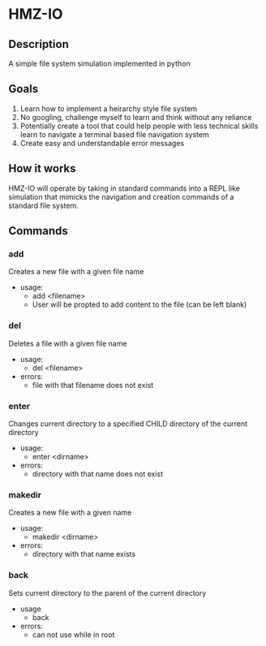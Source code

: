 # HMZ-IO

## Description
A simple file system simulation implemented in python

## Goals
1. Learn how to implement a heirarchy style file system
2. No googling, challenge myself to learn and think without any reliance
3. Potentially create a tool that could help people with less technical skills learn to navigate a terminal based file navigation system
4. Create easy and understandable error messages

## How it works
HMZ-IO will operate by taking in standard commands into a REPL like simulation that mimicks the navigation and creation commands of a standard file system.


## Commands
### add 
Creates a new file with a given file name
- usage:
  - add \<filename>
  - User will be propted to add content to the file (can be left blank)
###  del
Deletes a file with a given file name
- usage:
  - del \<filename>
- errors:
  - file with that filename does not exist

### enter 
Changes current directory to a specified CHILD directory of the current directory
- usage:
  - enter \<dirname>
- errors:
  - directory with that name does not exist
### makedir 
Creates a new file with a given name
- usage:
  - makedir \<dirname>
- errors:
  - directory with that name exists
### back
Sets current directory to the parent of the current directory
- usage 
  - back
- errors:
  - can not use while in root 
